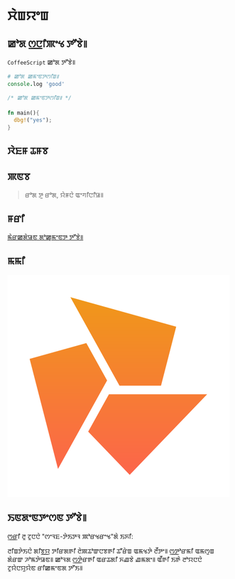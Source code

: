 [Markdown 全局注释]:#

# ꯆꯥꯡꯌꯦꯡ

## ꯀꯣꯗ ꯁ꯭ꯅꯤꯄꯦꯠ ꯇꯧꯕꯥ꯫

`CoffeeScript` ꯀꯣꯗ ꯇꯧꯕꯥ꯫

```coffee
# ꯀꯣꯗ ꯀꯃꯦꯟꯇꯁꯤꯡ꯫
console.log 'good'


```

```rust
/* ꯀꯣꯗ ꯀꯃꯦꯟꯇꯁꯤꯡ꯫ */

fn main(){
  dbg!("yes");
}
```

## ꯋꯥꯐꯝ ꯊꯝꯕ

<!-- HTML 注释 --> 

<!-- 多行注释 --> 

## ꯄꯟꯕ

> ꯔꯣꯗ ꯇꯨ ꯔꯣꯗ, ꯌꯥꯝꯅꯥ ꯑꯦꯚꯤꯅꯤꯎ꯫

## ꯝꯔꯤ

[ꯃꯥꯔꯀꯗꯥꯎꯟ ꯗꯣꯀꯨꯃꯦꯟꯇ ꯇꯧꯕꯥ꯫](https://github.com/xxai-art/xxai-art-md)

## ꯃꯃꯤ

![xxAI.ꯑꯥꯔꯠ ꯕ꯭ꯔꯥꯟꯗ ꯑꯥꯏꯗꯦꯟꯇꯤꯇꯤ꯫](https://raw.githubusercontent.com/xxai-art/web/main/file/svg/logo.svg)

## ꯏꯟꯗꯦꯟꯇꯦꯁꯟ ꯇꯧꯕꯥ꯫

ꯁ꯭ꯔꯤ ꯂꯨ ꯖꯨꯅꯅꯥ "ꯁꯦꯜꯐ-ꯇꯥꯏꯇꯜ ꯄꯣꯔꯠꯔꯦꯠ"ꯗꯥ ꯏꯈꯤ:

  ꯂꯤꯡꯇꯥꯏꯅꯥ ꯗꯤꯕ꯭ꯌ ꯇꯤꯔꯗꯒꯤ ꯂꯥꯄꯊꯣꯛꯅꯕꯒꯤ ꯊꯧꯔꯥꯡ ꯑꯃꯠꯇꯥ ꯂꯩꯇꯦ꯫
  ꯁ꯭ꯇꯣꯔꯃꯤ ꯑꯃꯁꯨꯡ ꯗꯥꯔꯛ ꯍꯣꯃꯇꯥꯎꯟ꯫
  ꯀꯣꯜꯗ ꯁ꯭ꯇꯥꯔꯒꯤ ꯑꯔꯊꯗꯤ ꯈꯉꯕꯥ ꯉꯃꯗꯦ꯫
  ꯑꯩꯒꯤ ꯏꯒꯥ ꯂꯣꯌꯅꯅꯥ ꯖꯨꯌꯥꯅꯌꯨꯌꯥꯟ ꯔꯤꯀꯃꯦꯟꯗ ꯇꯧꯏ꯫


